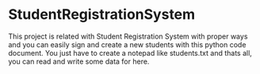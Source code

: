 # StudentRegistrationSystem
This project is related with Student Registration System with proper ways and
you can easily sign and create a new students with this python code document.
You just have to create a notepad like students.txt and thats all, you can read and write some data for here.
